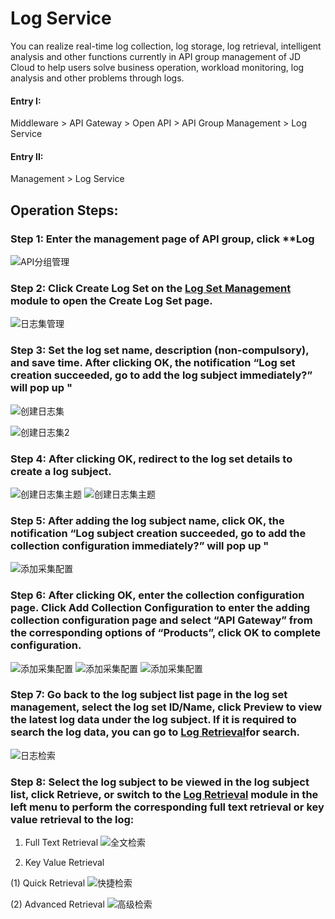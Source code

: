 # Log Service

You can realize real-time log collection, log storage, log retrieval, intelligent analysis and other functions currently in API group management of JD Cloud to help users solve business operation, workload monitoring, log analysis and other problems through logs.

#### Entry I:

Middleware > API Gateway > Open API > API Group Management > Log Service

#### Entry II:

Management > Log Service



##  Operation Steps:
###  Step 1: Enter the management page of API group, click **Log

 ![API分组管理](../../../../../image/Internet-Middleware/API-Gateway/Log_Service_APIGroupList.png)


###  Step 2: Click **Create Log Set** on the [Log Set Management](https://logs-console.jdcloud.com/logset/list) module to open the Create Log Set page.

 ![日志集管理](../../../../../image/Internet-Middleware/API-Gateway/Log_Service_logset1.png)
 

###  Step 3: Set the log set name, description (non-compulsory), and save time. After clicking **OK**, the notification “Log set creation succeeded, go to add the log subject immediately?” will pop up "

![创建日志集](../../../../../image/Internet-Middleware/API-Gateway/Log_Service_logset2.png)

![创建日志集2](../../../../../image/Internet-Middleware/API-Gateway/Log_Service_logset3.png)

###  Step 4: After clicking **OK**, redirect to the log set details to create a log subject.

![创建日志集主题](../../../../../image/Internet-Middleware/API-Gateway/Log_Service_logset_theme1.png)
![创建日志集主题](../../../../../image/Internet-Middleware/API-Gateway/Log_Service_logset_theme2.png)

###  Step 5: After adding the log subject name, click **OK**, the notification “Log subject creation succeeded, go to add the collection configuration immediately?” will pop up "
![添加采集配置](../../../../../image/Internet-Middleware/API-Gateway/Log_Service_logset_config1.png)

###  Step 6: After clicking **OK**, enter the collection configuration page. Click **Add Collection Configuration** to enter the adding collection configuration page and select “API Gateway” from the corresponding options of “Products”, click **OK** to complete configuration.
![添加采集配置](../../../../../image/Internet-Middleware/API-Gateway/Log_Service_logset_config2.png)
![添加采集配置](../../../../../image/Internet-Middleware/API-Gateway/Log_Service_logset_config3.png)
![添加采集配置](../../../../../image/Internet-Middleware/API-Gateway/Log_Service_logset_config4.png)

###  Step 7: Go back to the log subject list page in the log set management, select the log set ID/Name, click **Preview** to view the latest log data under the log subject. If it is required to search the log data, you can go to [Log Retrieval](https://logs-console.jdcloud.com/search)for search.
![日志检索](../../../../../image/Internet-Middleware/API-Gateway/Log_Service_logset_preview.png)

###  Step 8: Select the log subject to be viewed in the log subject list, click **Retrieve**, or switch to the [Log Retrieval](https://logs-console.jdcloud.com/search) module in the left menu to perform the corresponding full text retrieval or key value retrieval to the log:
1. Full Text Retrieval
![全文检索](../../../../../image/Internet-Middleware/API-Gateway/Log_Service_logset_retrieval_1.png)

2. Key Value Retrieval

(1) Quick Retrieval
![快捷检索](../../../../../image/Internet-Middleware/API-Gateway/Log_Service_logset_retrieval_2.png)

(2) Advanced Retrieval
![高级检索](../../../../../image/Internet-Middleware/API-Gateway/Log_Service_logset_retrieval_3.png)

